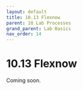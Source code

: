 ```yaml
---
layout: default
title: 10.13 Flexnow
parent: 10 Lab Processes
grand_parent: Lab Basics
nav_order: 14
---
```


# 10.13 Flexnow

Coming soon.